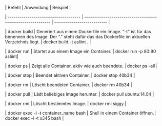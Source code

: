 
| Befehl | Anwendung | Beispiel |

| ------------------------------------- | ------------------------------------------------------------ | --------------------------- |

| docker build | Generiert aus einem Dockerfile ein Image. "-t" ist für das benennen des Image. Der "." steht dafür das das Dockerfile im aktuellen Verzeichnis liegt. | docker build -t asliint . |

| docker run | Startet aus einem Image ein Container. | docker run -p 80:80 asliint|

| docker ps | Zeigt alle Container, aktiv wie auch beendete. | docker ps -all |

| docker stop | Beendet aktiven Container. | docker stop 40b34 |

| docker rm | Löscht beendeten Container. | docker rm 40b34 |

| docker pull | Lädt beliebiges Image herunter. | docker pull ubuntu:14.04 |

| docker rmi | Löscht bestimmtes Image. | docker rmi siggy |

| docker exec -i -t container_name bash | Shell in einem Container öffnen. | docker exec -i -t x345 bash |
<!--stackedit_data:
eyJoaXN0b3J5IjpbMTA1ODQ2ODUwMF19
-->